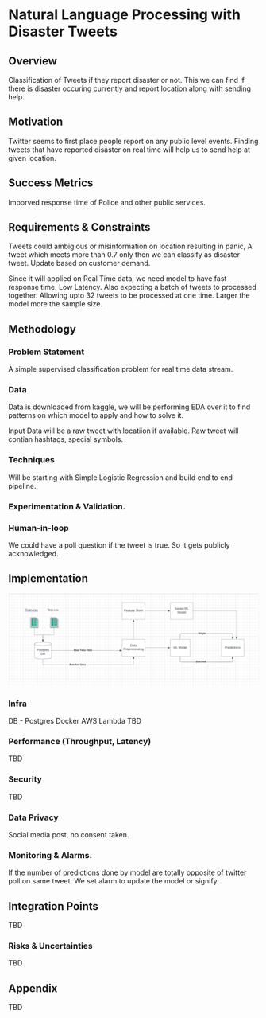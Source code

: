 # Natural Language Processing with Disaster Tweets


## Overview

Classification of Tweets if they report disaster or not. This we can find if there is disaster occuring currently and report location along with sending help. 

## Motivation

Twitter seems to first place people report on any public level events. Finding tweets that have reported disaster on real time will help us to send help at given location.

## Success Metrics 

Imporved response time of Police and other public services.


## Requirements & Constraints

Tweets could ambigious or misinformation on location resulting in panic, A tweet which meets more than 0.7 only then we can classify as disaster tweet. Update based on customer demand. 

Since it will applied on Real Time data, we need model to have fast response time. Low Latency. Also expecting a batch of tweets to processed together. Allowing upto 32 tweets to be processed at one time. Larger the model more the sample size.


## Methodology


### Problem Statement

A simple supervised classification problem for real time data stream.


### Data

Data is downloaded from kaggle, we will be performing EDA over it to find patterns on which model to apply and how to solve it.

Input Data will be a raw tweet with locatiion if available. Raw tweet will contian hashtags, special symbols.

### Techniques 

Will be starting with Simple Logistic Regression and build end to end pipeline.

### Experimentation & Validation.


### Human-in-loop

We could have a poll question if the tweet is true. So it gets publicly acknowledged. 


## Implementation

![High Level Design](./docs/Screenshot%202022-09-12%20at%2014-10-15%20Blank%20diagram%20Lucidchart.png)


### Infra

DB - Postgres
Docker
AWS Lambda
TBD

### Performance (Throughput, Latency)
TBD

### Security

TBD

### Data Privacy

Social media post, no consent taken.

### Monitoring & Alarms.

If the number of predictions done by model are totally opposite of twitter poll on same tweet. We set alarm to update the model or signify.

## Integration Points

TBD

### Risks & Uncertainties

TBD

## Appendix

TBD

